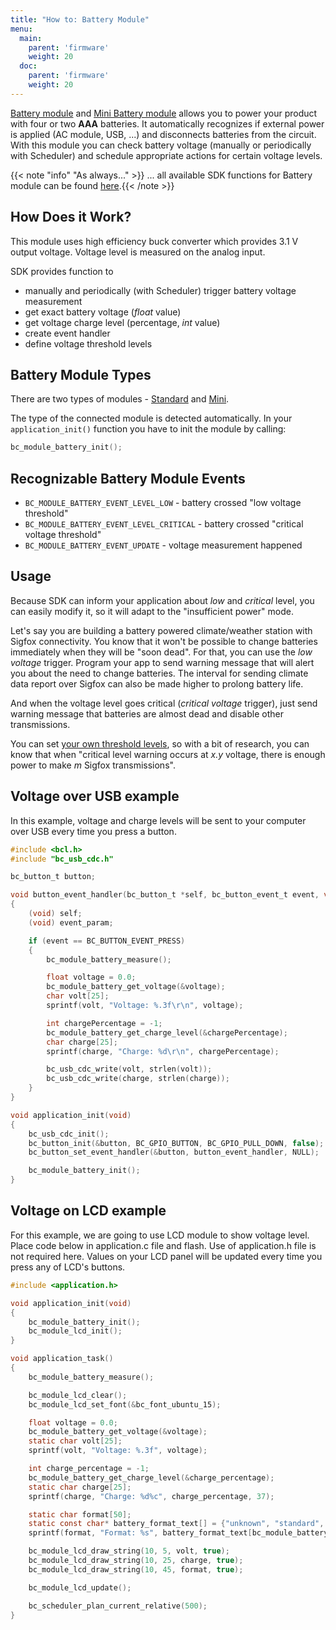 ```yaml
---
title: "How to: Battery Module"
menu:
  main:
    parent: 'firmware'
    weight: 20
  doc:
    parent: 'firmware'
    weight: 20
---
```


[Battery module](../../hardware/about-battery-module/) and [Mini Battery module](../../hardware/about-mini-battery-module/) allows you to power your product with four or two **AAA** batteries. It automatically recognizes if external power is applied (AC module, USB, ...) and disconnects batteries from the circuit. With this module you can check battery voltage (manually or periodically with Scheduler) and schedule appropriate actions for certain voltage levels.

{{< note "info" "As always..." >}}
... all available SDK functions for Battery module can be found [here](https://sdk.bigclown.com/group__bc__module__battery.html).{{< /note >}}

## How Does it Work?
This module uses high efficiency buck converter which provides 3.1 V output voltage. Voltage level is measured on the analog input.

SDK provides function to

  - manually and periodically (with Scheduler) trigger battery voltage measurement
  - get exact battery voltage (*float* value)
  - get voltage charge level (percentage, *int* value)
  - create event handler
  - define voltage threshold levels

## Battery Module Types
There are two types of modules - [Standard](../../hardware/about-battery-module/) and [Mini](../../hardware/about-mini-battery-module/).

The type of the connected module is detected automatically. In your `application_init()` function you have to init the module by calling:

```c
bc_module_battery_init();
```

## Recognizable Battery Module Events
- `BC_MODULE_BATTERY_EVENT_LEVEL_LOW` - battery crossed "low voltage threshold"
- `BC_MODULE_BATTERY_EVENT_LEVEL_CRITICAL` - battery crossed "critical voltage threshold"
- `BC_MODULE_BATTERY_EVENT_UPDATE` - voltage measurement happened

## Usage
Because SDK can inform your application about *low* and *critical* level, you can easily modify it, so it will adapt to the "insufficient power" mode.

Let's say you are building a battery powered climate/weather station with Sigfox connectivity. You know that it won't be possible to change batteries immediately when they will be "soon dead". For that, you can use the *low voltage* trigger. Program your app to send warning message that will alert you about the need to change batteries. The interval for sending climate data report over Sigfox can also be made higher to prolong battery life.

And when the voltage level goes critical (*critical voltage* trigger), just send warning message that batteries are almost dead and disable other transmissions.

You can set [your own threshold levels](https://sdk.bigclown.com/group__bc__module__battery.html#gae316b29ba7391e57703b4e0e01a69f9f), so with a bit of research, you can know that when "critical level warning occurs at *x.y* voltage, there is enough power to make *m* Sigfox transmissions".

## Voltage over USB example
In this example, voltage and charge levels will be sent to your computer over USB every time you press a button.

```c
#include <bcl.h>
#include "bc_usb_cdc.h"

bc_button_t button;

void button_event_handler(bc_button_t *self, bc_button_event_t event, void *event_param)
{
    (void) self;
    (void) event_param;

    if (event == BC_BUTTON_EVENT_PRESS)
    {
        bc_module_battery_measure();

        float voltage = 0.0;
        bc_module_battery_get_voltage(&voltage);
        char volt[25];
        sprintf(volt, "Voltage: %.3f\r\n", voltage);

        int chargePercentage = -1;
        bc_module_battery_get_charge_level(&chargePercentage);
        char charge[25];
        sprintf(charge, "Charge: %d\r\n", chargePercentage);

        bc_usb_cdc_write(volt, strlen(volt));
        bc_usb_cdc_write(charge, strlen(charge));
    }
}

void application_init(void)
{
    bc_usb_cdc_init();
    bc_button_init(&button, BC_GPIO_BUTTON, BC_GPIO_PULL_DOWN, false);
    bc_button_set_event_handler(&button, button_event_handler, NULL);

    bc_module_battery_init();
}

```

## Voltage on LCD example
For this example, we are going to use LCD module to show voltage level. Place code below in application.c file and flash. Use of application.h file is not required here. Values on your LCD panel will be updated every time you press any of LCD's buttons.

```c
#include <application.h>

void application_init(void)
{
    bc_module_battery_init();
    bc_module_lcd_init();
}

void application_task()
{
    bc_module_battery_measure();

    bc_module_lcd_clear();
    bc_module_lcd_set_font(&bc_font_ubuntu_15);

    float voltage = 0.0;
    bc_module_battery_get_voltage(&voltage);
    static char volt[25];
    sprintf(volt, "Voltage: %.3f", voltage);

    int charge_percentage = -1;
    bc_module_battery_get_charge_level(&charge_percentage);
    static char charge[25];
    sprintf(charge, "Charge: %d%c", charge_percentage, 37);

    static char format[50];
    static const char* battery_format_text[] = {"unknown", "standard", "mini"};
    sprintf(format, "Format: %s", battery_format_text[bc_module_battery_get_format()]);

    bc_module_lcd_draw_string(10, 5, volt, true);
    bc_module_lcd_draw_string(10, 25, charge, true);
    bc_module_lcd_draw_string(10, 45, format, true);

    bc_module_lcd_update();

    bc_scheduler_plan_current_relative(500);
}

```
